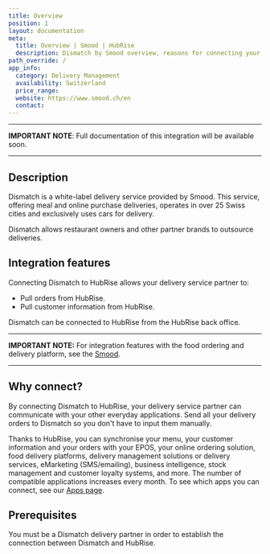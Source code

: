 ```yaml
---
title: Overview
position: 1
layout: documentation
meta:
  title: Overview | Smood | HubRise
  description: Dismatch by Smood overview, reasons for connecting your delivery service to HubRise and summary of integrated features. Synchronise data between all your apps.
path_override: /
app_info:
  category: Delivery Management
  availability: Switzerland
  price_range:
  website: https://www.smood.ch/en
  contact:
---
```


---

**IMPORTANT NOTE**: Full documentation of this integration will be available soon.

---


## Description

Dismatch is a white-label delivery service provided by Smood. This service, offering meal and online purchase deliveries, operates in over 25 Swiss cities and exclusively uses cars for delivery.

Dismatch allows restaurant owners and other partner brands to outsource deliveries.

## Integration features

Connecting Dismatch to HubRise allows your delivery service partner to:

- Pull orders from HubRise.
- Pull customer information from HubRise.

Dismatch can be connected to HubRise from the HubRise back office.

---

**IMPORTANT NOTE:** For integration features with the food ordering and delivery platform, see the [Smood](/apps/smood).

---

## Why connect?

By connecting Dismatch to HubRise, your delivery service partner can communicate with your other everyday applications. Send all your delivery orders to Dismatch so you don't have to input them manually.

Thanks to HubRise, you can synchronise your menu, your customer information and your orders with your EPOS, your online ordering solution, food delivery platforms, delivery management solutions or delivery services, eMarketing (SMS/emailing), business intelligence, stock management and customer loyalty systems, and more. The number of compatible applications increases every month.  To see which apps you can connect, see our [Apps page](/apps).

## Prerequisites

You must be a Dismatch delivery partner in order to establish the connection between Dismatch and HubRise.
